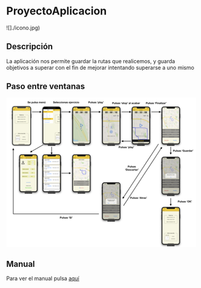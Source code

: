 # ProyectoAplicacion
![]./icono.jpg)
## Descripción 
  La aplicación nos permite guardar la rutas que realicemos, y guarda objetivos a superar con el fin de mejorar intentando superarse a uno mismo
  
## Paso entre ventanas
![](./uso.jpg)

## Manual

Para ver el manual pulsa [aquí](./Manual%20Aplicación.pdf)
